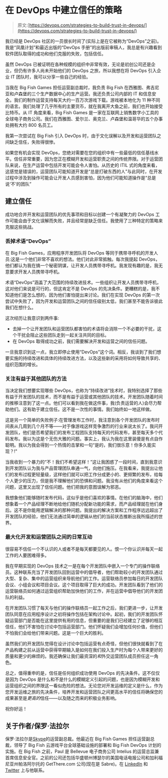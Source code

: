 # 在 DevOps 中建立信任的策略

> 原文:[https://devops.com/strategies-to-build-trust-in-devops/](https://devops.com/strategies-to-build-trust-in-devops/)

我已经是 DevOps 社区的一员很长时间了(实际上是在它被称为“DevOps”之前)。我是“凤凰计划”和最近出版的“DevOps 手册”的出版前审稿人，我总是有兴趣看到软件团队取得的成功和他们克服的失败，包括信任。

虽然 DevOps 已被证明在各种规模的组织中非常有效，无论是初创公司还是企业，但仍有许多人尚未开始他们的 DevOps 之旅，所以我想在将 DevOps 引入企业 IT 团队时，我可以分享一些自己的经验。

当我在 Big Fish Games 担任运营副总裁时，我负责 Big Fish 在西雅图、弗吉尼亚和卢森堡的三个生产数据中心的生产运营。我还负责公司内部的 IT 和信息安全。我们的制作运营支持每天大约一百万次游戏下载。游戏被本地化为 11 种不同的语言。我们处理了几乎所有的主要货币，就在我离开大鱼之前，我们也开始接受比特币。从 IT 角度来看，Big Fish Games 是一家在互联网上销售数字小工具的全球电子商务公司。我们在西雅图、爱尔兰、奥克兰、卢森堡和温哥华的五个办事处拥有大约 800 名员工。

我第一次尝试在 Big Fish 引入 DevOps 时，由于文化误解以及开发和运营团队之间缺乏信任，失败得很惨。

如果您有机会实现 DevOps，您绝对需要在您的组织中有一些最低的信任基线水平。信任非常重要，因为您正在模糊开发和运营职责之间的传统界限。对于运营团队来说，在生产运营中包括开发可能会令人害怕。从历史的 ITIL 式的角度来看，这感觉是错误的，运营团队可能知道开发是“总是打破东西的人”与此同时，在开发过程中涉及到操作可能会让开发人员感到害怕，因为他们可能知道操作是“总是说‘不’的团队”

## 建立信任

成功地合并开发和运营团队的优先事项和目标以创建一个有凝聚力的 DevOps 工作可能会由于文化误解而失败，并且经常是缺乏信任。我使用了三种特定的策略来克服这些挑战。

### 丢掉术语“DevOps”

在 Big Fish Games，应用程序开发团队将 DevOps 等同于携带寻呼机的开发人员:这是一个他们非常不喜欢的想法。他们对此非常抵触。每次我提起 DevOps，他们都认为我在搞一个秘密阴谋，让开发人员携带寻呼机。我发现有趣的是，我无意要求开发人员携带寻呼机。

术语“DevOps”涵盖了大范围的持续改进技术。一些组织让开发人员携带寻呼机，这对他们来说是可行的，但这肯定不是 DevOps 的先决条件。更糟糕的是，我不知道他们是怎么想的，因为他们害怕提出来讨论。我们在实现 DevOps 的第一次尝试中失败了，因为开发和运营团队之间的信任级别太低，我们甚至不能告诉彼此我们在想什么。

这次经历让我意识到两件事:

*   去掉一个让开发团队和运营团队都害怕的术语将会消除一个不必要的干扰，这个干扰会阻止这些团队走到一起关注共同的目标。
*   在 DevOps 取得成功之前，我们需要解决开发和运营之间的信任问题。

一旦我意识到这一点，我立即停止使用“DevOps”这个词。相反，我谈到了我们想要实施的持续改进和具体的持续改进方法，以及这些新的采用将如何导致共享的、组织范围的增长。

### 关注有益于其他团队的方法

当决定我们想要实现哪些 DevOps，也称为“持续改进”技术时，我特别选择了那些有益于开发团队的技术，而不是有益于运营或其他团队的技术。开发团队随着时间的推移注意到了这一点。他们可以看到我在做这件事，我(负责运营的人)会尽力帮助他们。这有助于建立信任。这不是一次性的事情。我们始终如一地这样做。

这是另一个简单的失败例子:在管理发布工作时，我注意到各个开发团队的发布时间表从几周到几个月不等——对于像游戏这样竞争激烈的行业来说太长了。我问开发团队，他们是否希望我们的发布工程团队支持每天的代码发布，甚至每天多个代码发布。我以为这是个无伤大雅的问题。事实上，我认为我在这里装傻是有点自作聪明。我以为我会得到一个热情的击掌和一句“是的，我们很乐意！你多久能实现？!"

当我收到一个暴力的“不！我们不希望这样！”这让我困惑了一段时间，直到我意识到开发团队认为我与产品管理团队串通一气，向他们施压。在我看来，我提出让他们的发布过程更轻量级，这样他们就可以把工作分成更小的、更频繁的发布，给每个人更少的压力，但是我不理解他们的恐惧和问题。我没有从他们的角度来看这个问题，这里又出现了信任问题。他们把我的意图误解为邪恶。

我想象他们能够随时发布代码，这似乎是他们喜欢的事情。在他们的脑海中，他们想象着一个产品经理不断地给他们随机分配新功能的需求，而产品经理就在他们身后。这不是你能用逻辑解决的那种问题。我提出的解决方案和工作程序远远超出了开发团队的经验，他们无法通过简单的逻辑从他们的当前状态推断出我所描述的世界。

### 最大化开发和运营团队之间的日常互动

很容易不信任一个不认识的人或者不是每天都要见的人。恨一个你认识并每天一起工作的人要困难得多。

我在早期实现的 DevOps 技术之一是在每个开发团队中嵌入一个专门的操作联络员。这种联系充当了开发团队回到运营中的倡导者，他们帮助较小的开发团队通过大型、复杂、集中的运营组织来导航他们的工作。运营联络员参加每日的开发团队会议、小组会议和项目会议。这个项目取得了巨大的成功。开发团队看到了他们的运营联络员如何通过运营组织帮助加快他们的工作，并在运营中倡导他们的开发团队的利益。

在开发团队习惯了每天与他们的操作联络员一起工作之后，我们更进一步，让开发团队同意在应用程序设计之初将操作包括在架构讨论中。起初，我们的开发团队怀疑运营部门是否能在这里提供有用的信息，但重要的是我们已经建立了足够的相互信任，他们不害怕在讨论中包括运营部门。他们怀疑我们会增加任何价值，但他们不怕我们会给他们带来问题。这是一个巨大的胜利。

虽然我们的开发团队觉得在设计讨论中包括运营有点奇怪，但他们很快就看到了在产品构建之前从运营中获得早期输入是如何在我们投入生产时为每个人带来更好的质量和更少的麻烦的。我还确保让我们最资深的*和*外交运营团队成员担任这一角色。

总之，值得重申的是，信任是任何组织成功使用 DevOps 的先决条件。这不仅仅是因为 DevOps 是什么和不是什么的模糊定义引起的问题，也是因为模糊开发和运营组织之间的界限这一看似危险的想法。无论您对开发运维的定义是什么，作为您开发运维之旅的先决条件，培养开发和运营团队之间更高水平的信任将确保您的成果甚至是*更高的*信任——以及随之而来的积极业务影响。

祝你好运！

## 关于作者/保罗·法拉尔

保罗·法拉尔是[Skype](http://www.skytap.com/)的运营副总裁。他最近在 Big Fish Games 担任运营副总裁，领导了 Big Fish 云游戏平台全球基础设施的部署和 Big Fish DevOps 计划的实施。在 Big Fish 之前，Paul 是 Bellevue 电子商务公司 Intelius 的运营总监兼首席信息安全官。之前的公司还包括华盛顿州博瑟尔的美国电话电报公司和加利福尼亚州帕洛阿尔托的 GetThere.com 公司(现在是 Sabre)。在 [LinkedIn](https://www.linkedin.com/in/paulfarrall) 和 [Twitter](https://twitter.com/paulfarrall) 上与他联系。